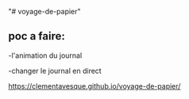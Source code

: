 "# voyage-de-papier" 


## poc a faire:

  -l'animation du journal

  -changer le journal en direct

https://clementavesque.github.io/voyage-de-papier/
